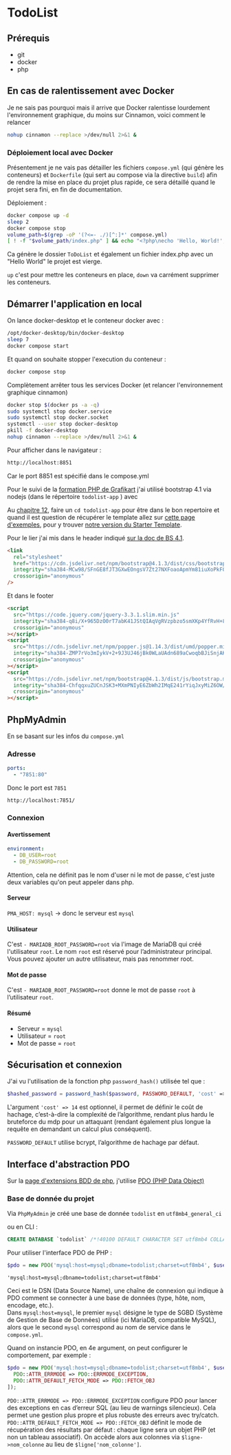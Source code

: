 # TodoList

## Prérequis

- git
- docker
- php

## En cas de ralentissement avec Docker

Je ne sais pas pourquoi mais il arrive que Docker ralentisse lourdement l'environnement graphique, du moins sur Cinnamon, voici comment le relancer

```bash
nohup cinnamon --replace >/dev/null 2>&1 &
```

### Déploiement local avec Docker

Présentement je ne vais pas détailler les fichiers `compose.yml` (qui génère les conteneurs) et `Dockerfile` (qui sert au compose via la directive `build`) afin de rendre la mise en place du projet plus rapide, ce sera détaillé quand le projet sera fini, en fin de documentation.

Déploiement :

```bash
docker compose up -d
sleep 2
docker compose stop
volume_path=$(grep -oP '(?<=- ./)[^:]*' compose.yml)
[ ! -f "$volume_path/index.php" ] && echo "<?php\necho 'Hello, World!';\n?>" > "$volume_path/index.php"
```

Ca génère le dossier `ToDoList` et également un fichier index.php avec un "Hello World" le projet est vierge.

`up` c'est pour mettre les conteneurs en place, `down` va carrément supprimer les conteneurs.

## Démarrer l'application en local

On lance docker-desktop et le conteneur docker avec :

```sh
/opt/docker-desktop/bin/docker-desktop
sleep 7
docker compose start
```

Et quand on souhaite stopper l'execution du conteneur :

```bash
docker compose stop
```

Complètement arrêter tous les services Docker (et relancer l'environnement graphique cinnamon)

```bash
docker stop $(docker ps -a -q)
sudo systemctl stop docker.service
sudo systemctl stop docker.socket
systemctl --user stop docker-desktop
pkill -f docker-desktop
nohup cinnamon --replace >/dev/null 2>&1 &
```

Pour afficher dans le navigateur :

```html
http://localhost:8851
```

Car le port 8851 est spécifié dans le compose.yml

Pour le suivi de la [formation PHP de Grafikart](https://youtube.com/playlist?list=PLjwdMgw5TTLVDv-ceONHM_C19dPW1MAMD) j'ai utilisé bootstrap 4.1 via nodejs (dans le répertoire `todolist-app` ) avec

Au [chapitre 12](https://youtu.be/_WprUvG1mbs?list=PLjwdMgw5TTLVDv-ceONHM_C19dPW1MAMD), faire un `cd todolist-app` pour être dans le bon repertoire et quand il est question de récupérer le template allez sur [cette page d'exemples](https://getbootstrap.com/docs/4.1/examples/), pour y trouver [notre version du Starter Template](https://getbootstrap.com/docs/4.1/examples/starter-template/).

Pour le lier j'ai mis dans le header indiqué [sur la doc de BS 4.1](https://getbootstrap.com/docs/4.1/getting-started/introduction/).

```html
<link
  rel="stylesheet"
  href="https://cdn.jsdelivr.net/npm/bootstrap@4.1.3/dist/css/bootstrap.min.css"
  integrity="sha384-MCw98/SFnGE8fJT3GXwEOngsV7Zt27NXFoaoApmYm81iuXoPkFOJwJ8ERdknLPMO"
  crossorigin="anonymous"
/>
```

Et dans le footer

```html
<script
  src="https://code.jquery.com/jquery-3.3.1.slim.min.js"
  integrity="sha384-q8i/X+965DzO0rT7abK41JStQIAqVgRVzpbzo5smXKp4YfRvH+8abtTE1Pi6jizo"
  crossorigin="anonymous"
></script>
<script
  src="https://cdn.jsdelivr.net/npm/popper.js@1.14.3/dist/umd/popper.min.js"
  integrity="sha384-ZMP7rVo3mIykV+2+9J3UJ46jBk0WLaUAdn689aCwoqbBJiSnjAK/l8WvCWPIPm49"
  crossorigin="anonymous"
></script>
<script
  src="https://cdn.jsdelivr.net/npm/bootstrap@4.1.3/dist/js/bootstrap.min.js"
  integrity="sha384-ChfqqxuZUCnJSK3+MXmPNIyE6ZbWh2IMqE241rYiqJxyMiZ6OW/JmZQ5stwEULTy"
  crossorigin="anonymous"
></script>
```

## PhpMyAdmin

En se basant sur les infos du `compose.yml`

### Adresse

```yml
ports:
  - "7851:80"
```

Donc le port est `7851`

```http
http://localhost:7851/
```

### Connexion

#### Avertissement

```yml
environment:
  - DB_USER=root
  - DB_PASSWORD=root
```

Attention, cela ne définit pas le nom d'user ni le mot de passe, c'est juste deux variables qu'on peut appeler dans php.

#### Serveur

`PMA_HOST: mysql` -> donc le serveur est `mysql`

#### Utilisateur

C'est `- MARIADB_ROOT_PASSWORD=root` via l'image de MariaDB qui créé l'utilisateur `root`. Le nom `root` est réservé pour l’administrateur principal. Vous pouvez ajouter un autre utilisateur, mais pas renommer root.

#### Mot de passe

C'est `- MARIADB_ROOT_PASSWORD=root` donne le mot de passe `root` à l’utilisateur `root`.

#### Résumé

- Serveur = `mysql`
- Utilisateur = `root`
- Mot de passe = `root`

## Sécurisation et connexion

J'ai vu l'utilisation de la fonction php `password_hash()` utilisée tel que :

```php
$hashed_password = password_hash($password, PASSWORD_DEFAULT, 'cost' => 14);
```

L'argument `'cost' => 14` est optionnel, il permet de définir le coût de hachage, c’est-à-dire la complexité de l’algorithme, rendant plus hardu le bruteforce du mdp pour un attaquant (rendant également plus longue la requête en demandant un calcul plus conséquent).

`PASSWORD_DEFAULT` utilise bcrypt, l’algorithme de hachage par défaut.

## Interface d'abstraction PDO

Sur la [page d'extensions BDD de php](https://www.php.net/manual/fr/refs.database.php), j'utilise [PDO (PHP Data Object)](https://www.php.net/manual/fr/book.pdo.php)

### Base de donnée du projet

Via `PhpMyAdmin` je créé une base de donnée `todolist` en `utf8mb4_general_ci`

ou en CLI :

```sql
CREATE DATABASE `todolist` /*!40100 DEFAULT CHARACTER SET utf8mb4 COLLATE utf8mb4_general_ci */
```

Pour utiliser l'interface PDO de PHP :

```php
$pdo = new PDO('mysql:host=mysql;dbname=todolist;charset=utf8mb4', $user, $password);
```

`'mysql:host=mysql;dbname=todolist;charset=utf8mb4'`

Ceci est le DSN (Data Source Name), une chaîne de connexion qui indique à PDO comment se connecter à une base de données (type, hôte, nom, encodage, etc.).  
Dans `mysql:host=mysql`, le premier `mysql` désigne le type de SGBD (Système de Gestion de Base de Données) utilisé (ici MariaDB, compatible MySQL), alors que le second `mysql` correspond au nom de service dans le `compose.yml`.

Quand on instancie PDO, en 4e argument, on peut configurer le comportement, par exemple :

```php
$pdo = new PDO('mysql:host=mysql;dbname=todolist;charset=utf8mb4', $user, $password, [
  PDO::ATTR_ERRMODE => PDO::ERRMODE_EXCEPTION,
  PDO::ATTR_DEFAULT_FETCH_MODE => PDO::FETCH_OBJ
]);
```

`PDO::ATTR_ERRMODE => PDO::ERRMODE_EXCEPTION` configure PDO pour lancer des exceptions en cas d’erreur SQL (au lieu de warnings silencieux).
Cela permet une gestion plus propre et plus robuste des erreurs avec try/catch.  
`PDO::ATTR_DEFAULT_FETCH_MODE => PDO::FETCH_OBJ` définit le mode de récupération des résultats par défaut : chaque ligne sera un objet PHP (et non un tableau associatif). On accède alors aux colonnes via `$ligne->nom_colonne` au lieu de `$ligne['nom_colonne']`.
